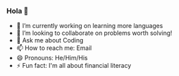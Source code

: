 ### Hola 👋


- 🔭 I’m currently working on learning more languages
- 👯 I’m looking to collaborate on problems worth solving!
- 💬 Ask me about Coding
- 📫 How to reach me: Email
- 😄 Pronouns: He/Him/His
- ⚡ Fun fact: I'm all about financial literacy

<!--


-->
